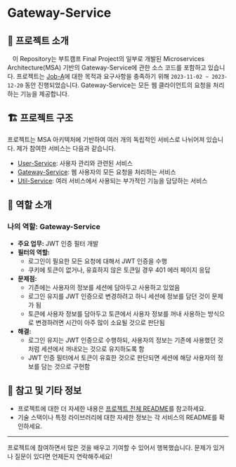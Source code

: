 # Gateway-Service

## 🚀 프로젝트 소개

&nbsp;&nbsp; 이 Repository는 부트캠프 Final Project의 일부로 개발된 Microservices Architecture(MSA) 기반의 Gateway-Service에 관한 소스 코드를 포함하고 있습니다.
프로젝트는 [Job-A](https://github.com/miracle-job-a)에 대한 목적과 요구사항을 충족하기 위해 `2023-11-02 ~ 2023-12-20` 동안 진행되었습니다.
Gateway-Service는 모든 웹 클라이언트의 요청을 처리하는 기능을 제공합니다.

## 🏗 프로젝트 구조

프로젝트는 MSA 아키텍처에 기반하여 여러 개의 독립적인 서비스로 나뉘어져 있습니다. 제가 참여한 서비스는 다음과 같습니다.

- [User-Service](https://github.com/chocolaggibbiddori/miracle-job-a-user-service): 사용자 관리와 관련된 서비스
- [Gateway-Service](https://github.com/chocolaggibbiddori/miracle-job-a-gateway-service): 웹 사용자의 모든 요청을 처리하는 서비스
- [Util-Service](https://github.com/chocolaggibbiddori/miracle-job-a-util-service): 여러 서비스에서 사용되는 부가적인 기능을 담당하는 서비스

## 👥 역할 소개

### 나의 역할: Gateway-Service

- **주요 업무:** JWT 인증 필터 개발
- **필터의 역할:**
  - 로그인이 필요한 모든 요청에 대해서 JWT 인증을 수행
  - 쿠키에 토큰이 없거나, 유효하지 않은 토큰일 경우 401 에러 페이지 응답
- **문제점:**
  - 기존에는 사용자의 정보를 세션에 담아두고 사용하고 있었음
  - 로그인 유지를 JWT 인증으로 변경하려고 하니 세션에 정보를 담던 것이 문제가 됨
  - 토큰에 사용자 정보를 담아두고 토큰에서 사용자 정보를 꺼내 사용하는 방식으로 변경하려면 시간이 아주 많이 소요될 것으로 판단됨
- **해결:**
  - 로그인 유지는 JWT 인증으로 수행하되, 사용자의 정보는 기존에 사용했던 것처럼 세션에서 꺼내오는 것으로 유지하도록 함
  - JWT 인증 필터에서 토큰이 유효한 것으로 판단되면 세션에 해당 사용자의 정보를 담는 것으로 구현함

## 📌 참고 및 기타 정보

- 프로젝트에 대한 더 자세한 내용은 [프로젝트 전체 README](https://github.com/miracle-job-a)를 참고하세요.
- 기술 스택이나 특정 라이브러리에 대한 자세한 정보는 각 서비스의 README를 확인하세요.

---

프로젝트에 참여하면서 많은 것을 배우고 기여할 수 있어서 행복했습니다. 문제가 있거나 질문이 있다면 언제든지 연락해주세요!
